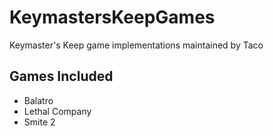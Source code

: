 # KeymastersKeepGames
Keymaster's Keep game implementations maintained by Taco


## Games Included
- Balatro
- Lethal Company
- Smite 2
